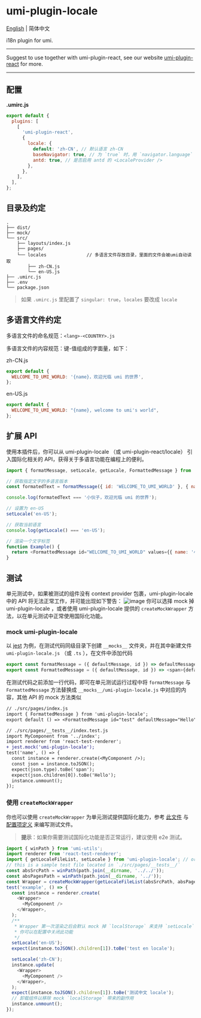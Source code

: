 # umi-plugin-locale

[English](https://github.com/umijs/umi/blob/master/packages/umi-plugin-locale/README.md) | 简体中文

i18n plugin for umi.

---

Suggest to use together with umi-plugin-react, see our website [umi-plugin-react](https://umijs.org/plugin/umi-plugin-react.html) for more.

---

## 配置

**.umirc.js**

```js
export default {
  plugins: [
    [
      'umi-plugin-react',
      {
        locale: {
          default: 'zh-CN', // 默认语言 zh-CN
          baseNavigator: true, // 为 `true` 时，用 `navigator.language` 的值作为默认语言
          antd: true, // 是否启用 antd 的 <LocaleProvider />
        },
      },
    ],
  ],
};
```

## 目录及约定

```
.
├── dist/
├── mock/
└── src/
    ├── layouts/index.js
    ├── pages/
    └── locales               // 多语言文件存放目录，里面的文件会被umi自动读取
        ├── zh-CN.js
        └── en-US.js
├── .umirc.js
├── .env
└── package.json
```

> 如果 `.umirc.js` 里配置了 `singular: true`，`locales` 要改成 `locale`

## 多语言文件约定

多语言文件的命名规范：`<lang>-<COUNTRY>.js`

多语言文件的内容规范：键-值组成的字面量，如下：

zh-CN.js

```javascript
export default {
  WELCOME_TO_UMI_WORLD: '{name}，欢迎光临 umi 的世界',
};
```

en-US.js

```javascript
export default {
  WELCOME_TO_UMI_WORLD: "{name}, welcome to umi's world",
};
```

## 扩展 API

使用本插件后，你可以从 umi-plugin-locale （或 umi-plugin-react/locale） 引入国际化相关的 API，获得关于多语言功能在编程上的便利。

```javascript
import { formatMessage, setLocale, getLocale, FormattedMessage } from 'umi-plugin-locale';

// 获取指定文字的多语言版本
const formatedText = formatMessage({ id: 'WELCOME_TO_UMI_WORLD' }, { name: '小伙子' });

console.log(formatedText === '小伙子，欢迎光临 umi 的世界');

// 设置为 en-US
setLocale('en-US');

// 获取当前语言
console.log(getLocale() === 'en-US');

// 渲染一个文字标签
function Example() {
  return <FormattedMessage id="WELCOME_TO_UMI_WORLD" values={{ name: '小伙子' }} />;
}
```

## 测试

单元测试中，如果被测试的组件没有 context provider 包裹，umi-plugin-locale 中的 API 将无法正常工作，并可能出现如下警告：
![image](https://user-images.githubusercontent.com/19199408/54806772-039eac00-4cb6-11e9-919a-1606a1a599f5.png)
你可以选择 mock 掉 umi-plugin-locale ，或者使用 umi-plugin-locale 提供的 `createMockWrapper` 方法，以在单元测试中正常使用国际化功能。

### mock umi-plugin-locale

以 [jest](https://github.com/facebook/jest) 为例，在测试代码同级目录下创建 `__mocks__` 文件夹，并在其中新建文件 `umi-plugin-locale.js` （或 `.ts` ），在文件中添加代码

```js
export const formatMessage = ({ defaultMessage, id }) => defaultMessage || id;
export const FormattedMessage = ({ defaultMessage, id }) => <span>{defaultMessage || id}</span>;
```

在测试代码之前添加一行代码，即可在单元测试运行过程中将 `formatMessage` 与 `FormattedMessage` 方法替换成 `__mocks__/umi-plugin-locale.js` 中对应的内容，其他 API 的 mock 方法类似

```diff
// ./src/pages/index.js
import { FormattedMessage } from 'umi-plugin-locale';
export default () => <FormattedMessage id="test" defaultMessage="Hello" />

// ./src/pages/__tests__/index.test.js
import MyComponent from '../index';
import renderer from 'react-test-renderer';
+ jest.mock('umi-plugin-locale');
test('name', () => {
  const instance = renderer.create(<MyComponent />);
  const json = instance.toJSON();
  expect(json.type).toBe('span');
  expect(json.children[0]).toBe('Hello');
  instance.unmount();
});
```

### 使用 `createMockWrapper`

你也可以使用 `createMockWrapper` 为单元测试提供国际化能力，参考 [此文件](https://github.com/umijs/umi/blob/master/packages/umi-plugin-locale/test/mock.test.js) 与 [配置项定义](https://github.com/umijs/umi/blob/dc051635c0855024d46a03fadf4e051d63959784/packages/umi-plugin-locale/index.d.ts#L151-L176) 来编写测试文件。

> **提示**：如果你需要测试国际化功能是否正常运行，建议使用 e2e 测试。

```js
import { winPath } from 'umi-utils';
import renderer from 'react-test-renderer';
import { getLocaleFileList, setLocale } from 'umi-plugin-locale'; // or 'umi-plugin-react/locale'
// this is a sample test file located in `./src/pages/__tests__/`
const absSrcPath = winPath(path.join(__dirname, '../../'));
const absPagesPath = winPath(path.join(__dirname, '../'));
const Wrapper = createMockWrapper(getLocaleFileList(absSrcPath, absPagesPath));
test('example', () => {
  const instance = renderer.create(
    <Wrapper>
      <MyComponent />
    </Wrapper>,
  );
  /**
   * Wrapper 第一次渲染之后会默认 mock 掉 `localStorage` 来支持 `setLocale`，
   * 你可以在配置中关闭此功能
   */
  setLocale('en-US');
  expect(instance.toJSON().children[1]).toBe('test en locale');

  setLocale('zh-CN');
  instance.update(
    <Wrapper>
      <MyComponent />
    </Wrapper>,
  );
  expect(instance.toJSON().children[1]).toBe('测试中文 locale');
  // 卸载组件以移除 mock `localStorage` 带来的副作用
  instance.unmount();
});
```
